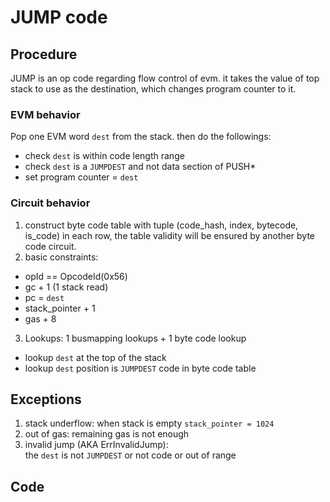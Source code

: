 # JUMP code

## Procedure

JUMP is an op code regarding flow control of evm. it takes the value of top stack
to use as the destination, which changes program counter to it. 

### EVM behavior
Pop one EVM word `dest` from the stack. then do the followings:  
- check `dest` is within code length range
- check `dest` is a `JUMPDEST` and not data section of PUSH*
- set program counter = `dest`


### Circuit behavior
1. construct byte code table with tuple (code_hash, index, bytecode, is_code) in each row, the table validity will be ensured by another byte code circuit.
2. basic constraints:
- opId == OpcodeId(0x56)
- gc + 1 (1 stack read)
- pc = `dest`
- stack_pointer + 1
- gas + 8
3. Lookups:  1 busmapping lookups + 1 byte code lookup
 - lookup `dest` at the top of the stack
 - lookup `dest` position is `JUMPDEST` code in byte code table
 

## Exceptions

1. stack underflow:   when stack is empty `stack_pointer = 1024`
2. out of gas: remaining gas is not enough
3. invalid jump (AKA ErrInvalidJump):  
the `dest` is not `JUMPDEST` or not code or out of range

## Code
